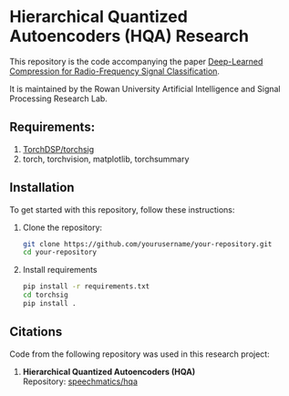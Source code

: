 # Hierarchical Quantized Autoencoders (HQA) Research

This repository is the code accompanying the paper [Deep-Learned Compression for Radio-Frequency Signal Classification](https://arxiv.org/abs/2403.03150). 

It is maintained by the Rowan University Artificial Intelligence and Signal Processing Research Lab.

## Requirements:

1. [TorchDSP/torchsig](https://github.com/TorchDSP/torchsig)
2. torch, torchvision, matplotlib, torchsummary

## Installation

To get started with this repository, follow these instructions:

1. Clone the repository:
   ```bash
   git clone https://github.com/yourusername/your-repository.git
   cd your-repository
    ```
2. Install requirements
    ```bash
    pip install -r requirements.txt
    cd torchsig
    pip install .
    ```

## Citations

Code from the following repository was used in this research project:

1. **Hierarchical Quantized Autoencoders (HQA)**  
   Repository: [speechmatics/hqa](https://github.com/speechmatics/hqa)